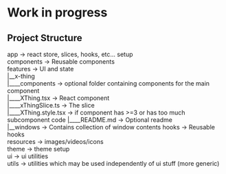 # Work in progress

## Project Structure

app -> react store, slices, hooks, etc... setup  
components -> Reusable components  
features -> UI and state  
|__x-thing  
|____components -> optional folder containing components for the main
component  
|____XThing.tsx -> React component  
|____xThingSlice.ts -> The slice    
|____XThing.style.tsx -> if component has >=3 or has too much subcomponent code
|____README.md -> Optional readme  
|__windows -> Contains collection of window contents
hooks -> Reusable hooks  
resources -> images/videos/icons  
theme -> theme setup  
ui -> ui utilities  
utils -> utilities which may be used independently of ui stuff (more generic)  